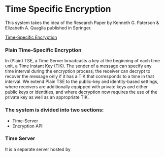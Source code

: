 # Time Specific Encryption
This system takes the idea of the Research Paper by Kenneth G. Paterson & Elizabeth A. Quaglia published in Springer. 

[Time-Specific Encryption](https://link.springer.com/chapter/10.1007/978-3-642-15317-4_1#:~:text=In%20(Plain)%20TSE%2C%20a,a%20time%20in%20that%20interval.)

### Plain Time-Specific Encryption

In (Plain) TSE, a Time Server broadcasts a key at the beginning of each time unit, a Time Instant Key (TIK). The sender of a message can specify any time interval during the encryption process; the receiver can decrypt to recover the message only if it has a TIK that corresponds to a time in that interval. We extend Plain TSE to the public-key and identity-based settings, where receivers are additionally equipped with private keys and either public keys or identities, and where decryption now requires the use of the private key as well as an appropriate TIK. 

### The system is divided into two sections: 
* Time-Server
* Encryption API

### Time Server
It is a separate server hosted by 
